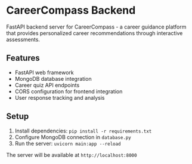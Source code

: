 # CareerCompass Backend

FastAPI backend server for CareerCompass - a career guidance platform that provides personalized career recommendations through interactive assessments.

## Features

- FastAPI web framework
- MongoDB database integration
- Career quiz API endpoints
- CORS configuration for frontend integration
- User response tracking and analysis

## Setup

1. Install dependencies: `pip install -r requirements.txt`
2. Configure MongoDB connection in `database.py`
3. Run the server: `uvicorn main:app --reload`

The server will be available at `http://localhost:8000`
